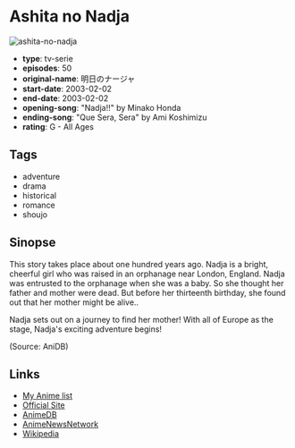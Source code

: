 # Ashita no Nadja

![ashita-no-nadja](https://cdn.myanimelist.net/images/anime/7/75381.jpg)

-   **type**: tv-serie
-   **episodes**: 50
-   **original-name**: 明日のナージャ
-   **start-date**: 2003-02-02
-   **end-date**: 2003-02-02
-   **opening-song**: "Nadja!!" by Minako Honda
-   **ending-song**: "Que Sera, Sera" by Ami Koshimizu
-   **rating**: G - All Ages

## Tags

-   adventure
-   drama
-   historical
-   romance
-   shoujo

## Sinopse

This story takes place about one hundred years ago. Nadja is a bright, cheerful girl who was raised in an orphanage near London, England. Nadja was entrusted to the orphanage when she was a baby. So she thought her father and mother were dead. But before her thirteenth birthday, she found out that her mother might be alive..

Nadja sets out on a journey to find her mother! With all of Europe as the stage, Nadja's exciting adventure begins!

(Source: AniDB)

## Links

-   [My Anime list](https://myanimelist.net/anime/1946/Ashita_no_Nadja)
-   [Official Site](http://www.toei-anim.co.jp/tv/nadja/)
-   [AnimeDB](http://anidb.info/perl-bin/animedb.pl?show=anime&aid=520)
-   [AnimeNewsNetwork](http://www.animenewsnetwork.com/encyclopedia/anime.php?id=2084)
-   [Wikipedia](http://en.wikipedia.org/wiki/Ashita_no_Nadja)
